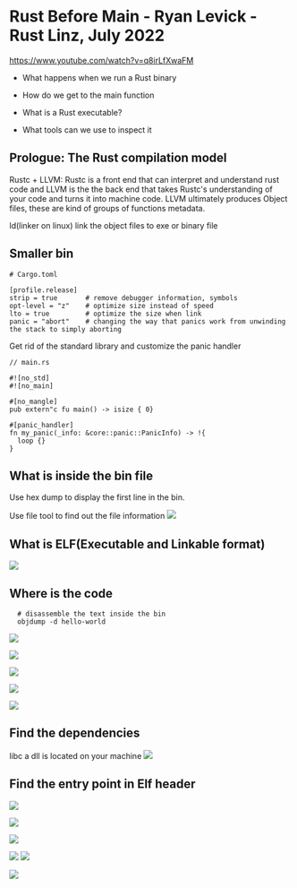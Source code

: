 # Rust Before Main - Ryan Levick - Rust Linz, July 2022
https://www.youtube.com/watch?v=q8irLfXwaFM


- What happens when we run a Rust binary

- How do we get to the main function

- What is a Rust executable?

- What tools can we use to inspect it

## Prologue: The Rust compilation model
Rustc + LLVM: Rustc is a front end that can interpret and understand rust code and LLVM is the the back end that 
takes Rustc's understanding of your code and turns it into machine code. 
LLVM ultimately produces Object files, these are kind of groups of functions metadata. 

ld(linker on linux) link the object files to exe or binary file


## Smaller bin
```
# Cargo.toml

[profile.release]
strip = true       # remove debugger information, symbols
opt-level = "z"    # optimize size instead of speed
lto = true         # optimize the size when link
panic = "abort"    # changing the way that panics work from unwinding the stack to simply aborting 
```

Get rid of the standard library and customize the panic handler
```
// main.rs

#![no_std]
#![no_main]

#[no_mangle]
pub extern"c fu main() -> isize { 0}

#[panic_handler]
fn my_panic(_info: &core::panic::PanicInfo) -> !{
  loop {}
}
```

## What is inside the bin file
Use hex dump to display the first line in the bin.

Use file tool to find out the file information
![](./file-info.png)

## What is ELF(Executable and Linkable format)
![](./elf.png)

## Where is the code
```
  # disassemble the text inside the bin
  objdump -d hello-world
```
![](code.png)

![](_start.png)

![](_start2.png)

![](__libc_start_main.png)

![](./calls.png)

## Find the dependencies
libc a dll is located on your machine
![](./ldd.png)


## Find the entry point in Elf header
![](./entry.png)

![](./dynamic-linker.png)

![](./dynamic-loader.png)


![](./execve.png)
![](./execve2.png)


![](./resources.png)